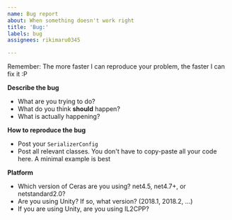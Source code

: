 ```yaml
---
name: Bug report
about: When something doesn't work right
title: 'Bug:'
labels: bug
assignees: rikimaru0345

---
```


Remember: The more faster I can reproduce your problem, the faster I can fix it :P

**Describe the bug**
- What are you trying to do?
- What do you think **should** happen? 
- What is actually happening?

**How to reproduce the bug**
- Post your `SerializerConfig`
- Post all relevant classes.
  You don't have to copy-paste all your code here.
  A minimal example is best

**Platform**
- Which version of Ceras are you using? net4.5, net4.7+, or netstandard2.0?
- Are you using Unity? If so, what version? (2018.1, 2018.2, ...)
- If you are using Unity, are you using IL2CPP?
